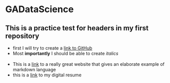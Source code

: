 # GADataScience
## This is a practice test for headers in my first repository
* first I will try to create a [link to GitHub](https://github.com)
* Most **importantly** I should be able to create *italics*
<br> </br>
* This is a [link](http://dillinger.io/) to a really great website that gives an elaborate example of markdown language
* this is a [link](rebeccaminich.com) to my digital resume
